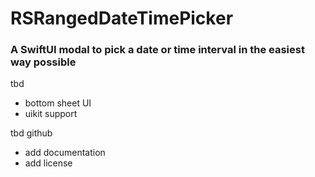 # RSRangedDateTimePicker

### A SwiftUI modal to pick a date or time interval in the easiest way possible

tbd
- bottom sheet UI
- uikit support

tbd github
- add documentation
- add license
